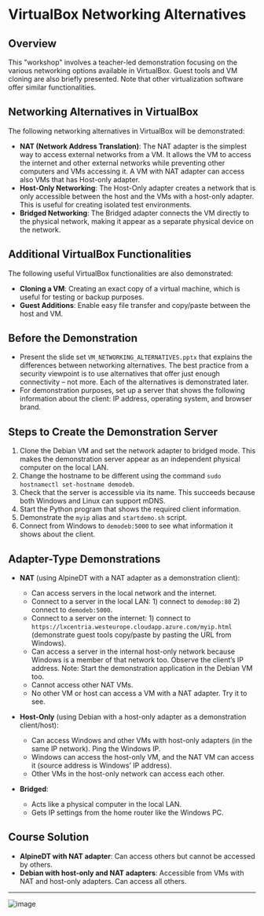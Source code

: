 # VirtualBox Networking Alternatives

## Overview
This "workshop" involves a teacher-led demonstration focusing on the various networking options available in VirtualBox. Guest tools and VM cloning are also briefly presented. Note that other virtualization software offer similar functionalities.

## Networking Alternatives in VirtualBox
The following networking alternatives in VirtualBox will be demonstrated:

- **NAT (Network Address Translation)**: The NAT adapter is the simplest way to access external networks from a VM. It allows the VM to access the internet and other external networks while preventing other computers and VMs accessing it. A VM with NAT adapter can access also VMs that has Host-only adapter.
- **Host-Only Networking**: The Host-Only adapter creates a network that is only accessible between the host and the VMs with a host-only adapter. This is useful for creating isolated test environments.
- **Bridged Networking**: The Bridged adapter connects the VM directly to the physical network, making it appear as a separate physical device on the network.

## Additional VirtualBox Functionalities
The following useful VirtualBox functionalities are also demonstrated:

- **Cloning a VM**: Creating an exact copy of a virtual machine, which is useful for testing or backup purposes.
- **Guest Additions**: Enable easy file transfer and copy/paste between the host and VM.

## Before the Demonstration
- Present the slide set `VM_NETWORKING_ALTERNATIVES.pptx` that explains the differences between networking alternatives. The best practice from a security viewpoint is to use alternatives that offer just enough connectivity – not more. Each of the alternatives is demonstrated later.
- For demonstration purposes, set up a server that shows the following information about the client: IP address, operating system, and browser brand.

## Steps to Create the Demonstration Server
1. Clone the Debian VM and set the network adapter to bridged mode. This makes the demonstration server appear as an independent physical computer on the local LAN.
2. Change the hostname to be different using the command `sudo hostnamectl set-hostname demodeb`.
3. Check that the server is accessible via its name. This succeeds because both Windows and Linux can support mDNS.
4. Start the Python program that shows the required client information.
5. Demonstrate the `myip` alias and `startdemo.sh` script.
6. Connect from Windows to `demodeb:5000` to see what information it shows about the client.

## Adapter-Type Demonstrations
- **NAT** (using AlpineDT with a NAT adapter as a demonstration client):
  - Can access servers in the local network and the internet.
  - Connect to a server in the local LAN: 1) connect to `demodep:80` 2) connect to `demodeb:5000`.
  - Connect to a server on the internet: 1) connect to `https://lxcentria.westeurope.cloudapp.azure.com/myip.html` (demonstrate guest tools copy/paste by pasting the URL from Windows).
  - Can access a server in the internal host-only network because Windows is a member of that network too. Observe the client’s IP address. Note: Start the demonstration application in the Debian VM too.
  - Cannot access other NAT VMs.
  - No other VM or host can access a VM with a NAT adapter. Try it to see.

- **Host-Only** (using Debian with a host-only adapter as a demonstration client/host):
  - Can access Windows and other VMs with host-only adapters (in the same IP network). Ping the Windows IP.
  - Windows can access the host-only VM, and the NAT VM can access it (source address is Windows’ IP address).
  - Other VMs in the host-only network can access each other.

- **Bridged**:
  - Acts like a physical computer in the local LAN.
  - Gets IP settings from the home router like the Windows PC.

## Course Solution
- **AlpineDT with NAT adapter**: Can access others but cannot be accessed by others.
- **Debian with host-only and NAT adapters**: Accessible from VMs with NAT and host-only adapters. Can access all others.

----



![image](https://github.com/user-attachments/assets/50ed956f-95cb-45d1-87b7-499c0df91c6d)

